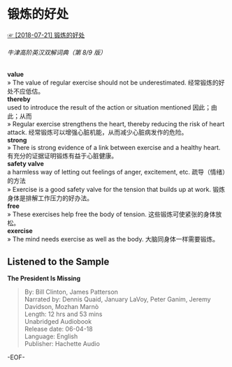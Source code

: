 # 锻炼的好处  
[☞ [2018-07-21] 锻炼的好处 ](https://mp.weixin.qq.com/s/oeBfJsd_HXSpjofMxhLVbA)      
  
###### 牛津高阶英汉双解词典（第 8/9 版）  
**value**  
» The value of regular exercise should not be underestimated. 经常锻炼的好处不应低估。  
**thereby**  
used to introduce the result of the action or situation mentioned 因此；由此；从而  
» Regular exercise strengthens the heart, thereby reducing the risk of heart attack. 经常锻炼可以增强心脏机能，从而减少心脏病发作的危险。  
**strong**  
» There is strong evidence of a link between exercise and a healthy heart. 有充分的证据证明锻炼有益于心脏健康。  
**safety valve**  
a harmless way of letting out feelings of anger, excitement, etc. 疏导（情绪）的方法  
» Exercise is a good safety valve for the tension that builds up at work. 锻炼身体是排解工作压力的好办法。  
**free**  
» These exercises help free the body of tension. 这些锻炼可使紧张的身体放松。  
**exercise**  
» The mind needs exercise as well as the body. 大脑同身体一样需要锻炼。  
  
## Listened to the Sample  
**The President Is Missing**  
>By: Bill Clinton, James Patterson  
Narrated by: Dennis Quaid, January LaVoy, Peter Ganim, Jeremy Davidson, Mozhan Marnò  
Length: 12 hrs and 53 mins  
Unabridged Audiobook  
Release date: 06-04-18  
Language: English  
Publisher: Hachette Audio  
  
-EOF-  
